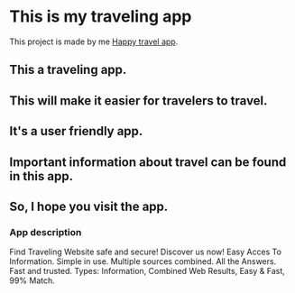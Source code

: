 # This is my traveling app

This project is made by me [Happy travel app](https://traveling-site-6433b.web.app/home).

## This a traveling app.

## This will make it easier for travelers to travel.

## It's a user friendly app.

## Important information about travel can be found in this app.

## So, I hope you visit the app.

### App description

Find Traveling Website safe and secure! Discover us now! Easy Acces To Information. Simple in use. Multiple sources combined. All the Answers. Fast and trusted. Types: Information, Combined Web Results, Easy & Fast, 99% Match.